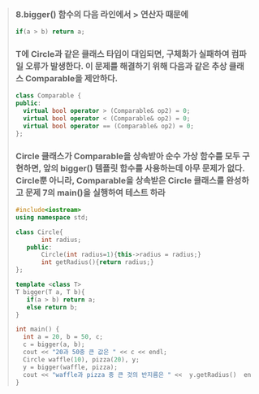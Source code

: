 >### 8.bigger() 함수의 다음 라인에서 > 연산자 때문에
>```C++
>if(a > b) return a;
>```
>### T에 Circle과 같은 클래스 타입이 대입되면, 구체화가 실패하여 컴파일 오류가 발생한다. 이 문제를 해결하기 위해 다음과 같은 추상 클래스 Comparable을 제안하다.
>```C++
>class Comparable {
>public:
>	virtual bool operator > (Comparable& op2) = 0;
>	virtual bool operator < (Comparable& op2) = 0;
>	virtual bool operator == (Comparable& op2) = 0;
>};
>```
>### Circle 클래스가 Comparable을 상속받아 순수 가상 함수를 모두 구현하면, 앞의 bigger() 템플릿 함수를 사용하는데 아무 문제가 없다. Circle뿐 아니라, Comparable을 상속받은 Circle 클래스를 완성하고 문제 7의 main()을 실행하여 테스트 하라
>```C++
>#include<iostream>
>using namespace std;
>
>class Circle{
>        int radius;
>    public:
>        Circle(int radius=1){this->radius = radius;}
>        int getRadius(){return radius;}
>};
>
>template <class T>
>T bigger(T a, T b){
>    if(a > b) return a;
>    else return b;
>}
>
>int main() {
>	int a = 20, b = 50, c;
>	c = bigger(a, b);
>	cout << "20과 50중 큰 값은 " << c << endl;
>	Circle waffle(10), pizza(20), y;
>	y = bigger(waffle, pizza);
>	cout << "waffle과 pizza 중 큰 것의 반지름은 " <<  y.getRadius()  endl;
>}
>```